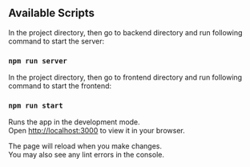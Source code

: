 ## Available Scripts

In the project directory, then go to backend directory and run following command to start the server:

### `npm run server`

In the project directory, then go to frontend directory and run following command to start the frontend:

### `npm run start`

Runs the app in the development mode.\
Open [http://localhost:3000](http://localhost:3000) to view it in your browser.

The page will reload when you make changes.\
You may also see any lint errors in the console.
